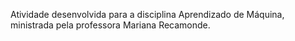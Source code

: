 Atividade desenvolvida para a disciplina Aprendizado de Máquina, ministrada pela professora Mariana Recamonde. 
